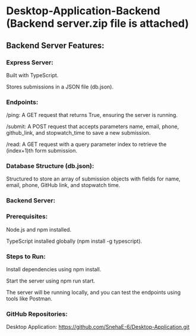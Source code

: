 # Desktop-Application-Backend (Backend server.zip file is attached) 
## Backend Server Features:
### Express Server:
Built with TypeScript.

Stores submissions in a JSON file (db.json).

### Endpoints:
/ping: A GET request that returns True, ensuring the server is running.

/submit: A POST request that accepts parameters name, email, phone, github_link, and stopwatch_time to save a new submission.

/read: A GET request with a query parameter index to retrieve the (index+1)th form submission.

### Database Structure (db.json):
Structured to store an array of submission objects with fields for name, email, phone, GitHub link, and stopwatch time.

### Backend Server:
### Prerequisites:
Node.js and npm installed.

TypeScript installed globally (npm install -g typescript).

### Steps to Run:

Install dependencies using npm install.

Start the server using npm run start.

The server will be running locally, and you can test the endpoints using tools like Postman.

### GitHub Repositories:
Desktop Application: https://github.com/SnehaE-6/Desktop-Application.git

